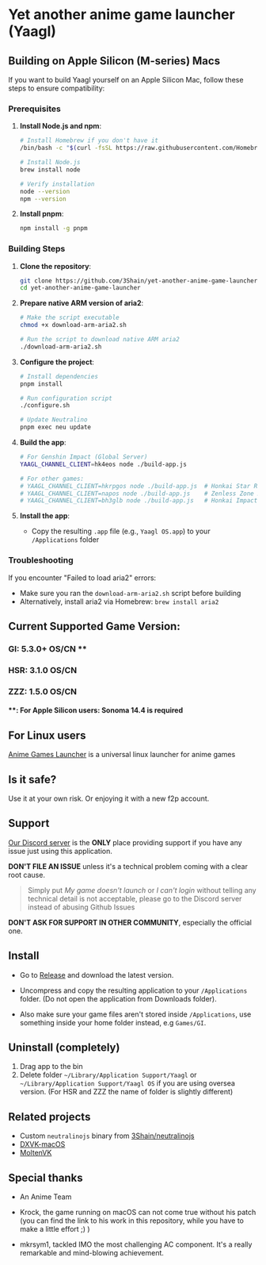 # Yet another anime game launcher (Yaagl)

## Building on Apple Silicon (M-series) Macs

If you want to build Yaagl yourself on an Apple Silicon Mac, follow these steps to ensure compatibility:

### Prerequisites

1. **Install Node.js and npm**:
   ```bash
   # Install Homebrew if you don't have it
   /bin/bash -c "$(curl -fsSL https://raw.githubusercontent.com/Homebrew/install/HEAD/install.sh)"
   
   # Install Node.js
   brew install node
   
   # Verify installation
   node --version
   npm --version
   ```

2. **Install pnpm**:
   ```bash
   npm install -g pnpm
   ```

### Building Steps

1. **Clone the repository**:
   ```bash
   git clone https://github.com/3Shain/yet-another-anime-game-launcher.git
   cd yet-another-anime-game-launcher
   ```

2. **Prepare native ARM version of aria2**:
   ```bash
   # Make the script executable
   chmod +x download-arm-aria2.sh
   
   # Run the script to download native ARM aria2
   ./download-arm-aria2.sh
   ```

3. **Configure the project**:
   ```bash
   # Install dependencies
   pnpm install
   
   # Run configuration script
   ./configure.sh
   
   # Update Neutralino
   pnpm exec neu update
   ```

4. **Build the app**:
   ```bash
   # For Genshin Impact (Global Server)
   YAAGL_CHANNEL_CLIENT=hk4eos node ./build-app.js
   
   # For other games:
   # YAAGL_CHANNEL_CLIENT=hkrpgos node ./build-app.js  # Honkai Star Rail
   # YAAGL_CHANNEL_CLIENT=napos node ./build-app.js    # Zenless Zone Zero
   # YAAGL_CHANNEL_CLIENT=bh3glb node ./build-app.js   # Honkai Impact 3rd
   ```

5. **Install the app**:
   - Copy the resulting `.app` file (e.g., `Yaagl OS.app`) to your `/Applications` folder

### Troubleshooting

If you encounter "Failed to load aria2" errors:
- Make sure you ran the `download-arm-aria2.sh` script before building
- Alternatively, install aria2 via Homebrew: `brew install aria2`

## Current Supported Game Version: 
### GI: 5.3.0+ OS/CN **
### HSR: 3.1.0 OS/CN
### ZZZ: 1.5.0 OS/CN

#### **: For Apple Silicon users: Sonoma 14.4 is required

## For Linux users
[Anime Games Launcher](https://github.com/an-anime-team/anime-games-launcher) is a universal linux launcher for anime games

<!-- ## Policy

Please don't link to this repository. If you really want to share it with people, just tell the project name __Yaagl__ and where to find (Github!) but __don't share/disclose the link__ unless it's a private message.

Do __not__ provide any forms of tutorial for _how to use Yaagl_ on public channels. (If you really want to do that, ask the project owner for permission first.)

Do __not__ mention the real name of the game or the game company, in code commits, issues, pr or dicussions. Use _The Anime Game_ or _The Anime Company_ instead.

Just follow these, or share and ruin this project for all other macOS (including Linux as well) players. -->

<!-- ### Hall of Shame

This is a list of people/organization violating Yaagl policies -->

## Is it safe?

Use it at your own risk. Or enjoying it with a new f2p account.

## Support

[Our Discord server](https://discord.gg/HrV52MgSC2) is the **ONLY** place providing support if you have any issue just using this application. 

**DON'T FILE AN ISSUE** unless it's a technical problem coming with a clear root cause. 

> Simply put _My game doesn't launch_ or _I can't login_ without telling any technical detail is not acceptable, please go to the Discord server instead of abusing Github Issues

**DON'T ASK FOR SUPPORT IN OTHER COMMUNITY**, especially the official one.

## Install

- Go to [Release](https://github.com/3Shain/yet-another-anime-game-launcher/releases/latest) and download the latest version.

- Uncompress and copy the resulting application to your `/Applications` folder. (Do not open the application from Downloads folder).

- Also make sure your game files aren't stored inside `/Applications`, use something inside your home folder instead, e.g `Games/GI`.
<!-- 
## Development (Outdated)

### Setup
```sh
git clone https://github.com/3Shain/yet-another-anime-game-launcher
cd yet-another-anime-game-launcher
pnpm install
./configure.sh
pnpm exec neu update
```


### Run
```sh
# CN
pnpm start
# Oversea
pnpm run start-hk4eos
```

### Build
```sh
node ./build-app.js
``` -->

## Uninstall (completely)
1. Drag app to the bin
2. Delete folder `~/Library/Application Support/Yaagl` or `~/Library/Application Support/Yaagl OS` if you are using oversea version. (For HSR and ZZZ the name of folder is slightly different)

## Related projects

* Custom `neutralinojs` binary from [3Shain/neutralinojs](https://github.com/3Shain/neutralinojs)
* [DXVK-macOS](https://github.com/Gcenx/DXVK-macOS)
* [MoltenVK](https://github.com/KhronosGroup/MoltenVK)

## Special thanks
* An Anime Team
* Krock, the game running on macOS can not come true without his patch (you can find the link to his work in this repository, while you have to make a little effort ;) )

* mkrsym1, tackled IMO the most challenging AC component. It's a really remarkable and mind-blowing achievement.
